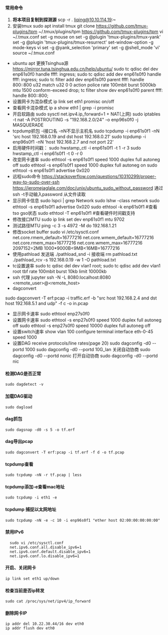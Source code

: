 #### 常用命令
1. **将本项目复制到探测源**
scp -r . liqing@10.10.114.19:~
2. 安装tmux
sudo apt install tmux
git clone https://github.com/tmux-plugins/tpm ~/.tmux/plugins/tpm
https://github.com/tmux-plugins/tpm
vi ~/.tmux.conf
set -g mouse on
set -g @plugin 'tmux-plugins/tmux-yank'
set -g @plugin 'tmux-plugins/tmux-resurrect'
set-window-option -g mode-keys vi
set -g @yank_selection 'primary'
set -g @shell_mode 'vi'
source ~/.tmux.conf
* ubuntu apt
更换Tsinghua源 https://mirror.tuna.tsinghua.edu.cn/help/ubuntu/
sudo tc qdisc del dev enp61s0f0 handle ffff: ingress; sudo tc qdisc add dev enp61s0f0 handle ffff: ingress; sudo tc filter add dev enp61s0f0 parent ffff: handle 800::800 u32 match u32 0 0 action police rate 100mbit burst 5000kb mtu 1500 conform-exceed drop; tc filter show dev enp61s0f0 parent ffff: handle 800::800;
* 设置网卡为混杂模式
ip link set eth1 promisc on/off
* 查看网卡混杂模式
ip a show eth1 | grep -i promisc
* 开启软路由
sudo sysctl net.ipv4.ip_forward=1 + NAT(上网)
sudo iptables -t nat -A POSTROUTING -s "192.168.2.0/24" -o enp96s0f0 -j MASQUERADE
* tcpdump抓包 -i接口名 -nN不显示主机名
sudo tcpdump -i enp61s0f1 -nN 'src host 192.168.0.19 and dst host 192.168.0.21'
sudo tcpdump -i enp96s0f1 -nN 'host 192.168.2.7 and not port 22'
* 启用硬件时间戳：
sudo hwstamp_ctl -i enp61s0f1 -t 1 -r 3
sudo hwstamp_ctl -i enp61s0f1 -t 0 -r 0
* 改变网卡速率
sudo ethtool -s enp61s0f1 speed 1000 duplex full autoneg off
sudo ethtool -s enp61s0f1 speed 1000 duplex full autoneg on
sudo ethtool -s enp61s0f1 advertise 0x020
* 远程sudo命令
https://stackoverflow.com/questions/10310299/proper-way-to-sudo-over-ssh
https://jeromejaglale.com/doc/unix/ubuntu_sudo_without_password
通过ssh -t手动输入password
从文件读取
* 显示网卡信息
sudo lspci | grep Network
sudo lshw -class network
sudo ethtool -s enp61s0f1 advertise 0x020
sudo ethtool -k enp61s0f1 #查看tso gso状态
sudo ethtool -T enp61s0f1 #查看硬件时间戳支持
* 修改接口MTU
sudo ip link set dev enp61s0f1 mtu 9702
* 测试路径MTU
ping -c 3 -s 4972 -M do 192.168.1.21
* 修改socket buffer
sudo vi /etc/sysctl.conf
net.core.rmem_default=16777216
net.core.wmem_default=16777216
net.core.rmem_max=16777216
net.core.wmem_max=16777216
2097152=2MB
1000*9000B<9MB<16MB=16777216
* 使用pathload
发送端
./pathload_snd -i
接收端
rm pathload.txt
./pathload_rcv -s 192.168.0.19 -w 1 -O pathload.txt
* tc设置速率
sudo tc qdisc del dev vlan1 root; sudo tc qdisc add dev vlan1 root tbf rate 100mbit burst 10kb limit 10000kb
* ssh 代理 jupyter
ssh -N -L 8080:localhost:8080 <remote_user>@<remote_host>
* dagconvert
  
sudo dagconvert -T erf:pcap -i traffic.erf -b "src host 192.168.2.4 and dst host 192.168.5.1 and udp" -f c -o in.pcap
* 显示网卡速率
sudo ethtool enp27s0f0
* 设置网卡速率
sudo ethtool -s enp27s0f0 speed 1000 duplex full autoneg off
sudo ethtool -s enp27s0f0 speed 10000 duplex full autoneg off
* 设置switch速率
show vlan 100
configure terminal
interface eth-0-45
speed 1000
* 设置DAG
receive protocols/line rates(page 20)
  sudo dagconfig -d0 --portd 1000
  sudo dagconfig -d0 --portd 10G_lan
关闭自动协商
sudo dagconfig -d0 --portd nonic
打开自动协商
sudo dagconfig -d0 --portd nic

#### 检测DAG是否正常
```
sudo dagdetect -v
```
#### 加载DAG驱动
```
sudo dagload
```
#### dag抓包
```
sudo dagsnap -d0 -s 5 -o tf.erf
```

#### dag导出pcap
```
sudo dagconvert -T erf:pcap -i tf.erf -f d -o tf.pcap
```

#### tcpdump查看
```
sudo tcpdump -nN -r tf.pcap | less
```
#### tcpdump添加-e查看mac地址
```
sudo tcpdump -i eth1 -e
```
#### tcpdump 捕捉以太网地址
```
sudo tcpdump -nN -e -c 10 -i enp96s0f1 "ether host 02:00:00:00:00:00"
```
#### 禁用IPv6
``` 
  sudo vi /etc/sysctl.conf
  net.ipv6.conf.all.disable_ipv6=1
  net.ipv6.conf.default.disable_ipv6=1
  net.ipv6.conf.lo.disable_ipv6=1
```

#### 开启、关闭网卡
```
ip link set eth1 up/down
```

#### 检查当前是否ip转发
```
sudo cat /proc/sys/net/ipv4/ip_forward
```

#### 删除网卡IP
```
ip addr del 10.22.30.44/16 dev eth0
ip addr flush dev eth0
```